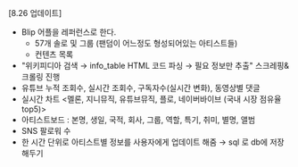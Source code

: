 [8.26 업데이트]
- Blip 어플을 레퍼런스로 한다.
    - 57개 솔로 및 그룹 (팬덤이 어느정도 형성되어있는 아티스트들)
    - 컨텐츠 목록
- "위키피디아 검색 → info_table HTML 코드 파싱 → 필요 정보만 추출" 스크레핑&크롤링 진행
- 유튜브 누적 조회수, 실시간 조회수, 구독자수(실시간 변화), 동영상별 댓글 
- 실시간 차트 <멜론, 지니뮤직, 유튜브뮤직, 플로, 네이버바이브  (국내 시장 점유율 top5)>
- 아티스트보드 : 본명, 생일, 국적, 회사, 그룹, 역할, 특기, 취미, 별명, 앨범
- SNS 팔로워 수
- 한 시간 단위로 아티스트별 정보를 사용자에게 업데이트 해줌 → sql 로 db에 저장해두기


